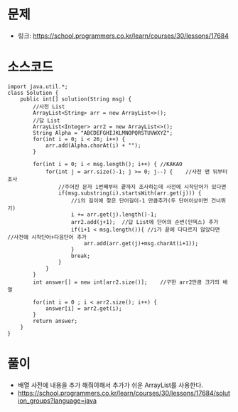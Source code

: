 # 문제
- 링크: 
<https://school.programmers.co.kr/learn/courses/30/lessons/17684>

# 소스코드
```
import java.util.*;
class Solution {
    public int[] solution(String msg) {
        //사전 List
        ArrayList<String> arr = new ArrayList<>();
        //답 List
        ArrayList<Integer> arr2 = new ArrayList<>();
        String Alpha = "ABCDEFGHIJKLMNOPQRSTUVWXYZ";
        for(int i = 0; i < 26; i++) {
            arr.add(Alpha.charAt(i) + "");
        }
        
        for(int i = 0; i < msg.length(); i++) { //KAKAO
            for(int j = arr.size()-1; j >= 0; j--) {    //사전 맨 뒤부터 조사
                //주어진 문자 i번째부터 끝까지 조사하는데 사전에 시작단어가 있다면
                if(msg.substring(i).startsWith(arr.get(j))) {
                    //i의 길이에 찾은 단어길이-1 만큼추가(두 단어이상이면 건너뛰기)
                    i += arr.get(j).length()-1;
                    arr2.add(j+1);  //답 List에 단어의 순번(인덱스) 추가
                    if(i+1 < msg.length()){ //i가 끝에 다다르지 않았다면                                 //사전에 시작단어+다음단어 추가  
                        arr.add(arr.get(j)+msg.charAt(i+1));
                    }
                    break;
                }
            }
        }
        int answer[] = new int[arr2.size()];    //구한 arr2만큼 크기의 배열

        for(int i = 0 ; i < arr2.size(); i++) {
            answer[i] = arr2.get(i);
        }
        return answer; 
    }
}
```
# 풀이
- 배열 사전에 내용을 추가 해줘야해서 추가가 쉬운 ArrayList를 사용한다.
- <https://school.programmers.co.kr/learn/courses/30/lessons/17684/solution_groups?language=java>
